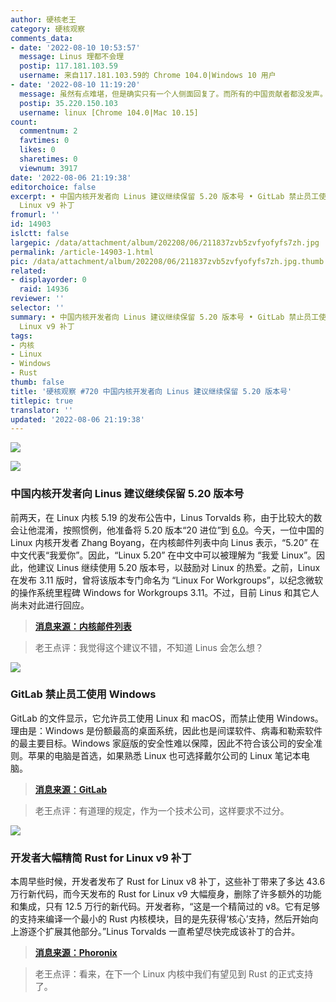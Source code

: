```yaml
---
author: 硬核老王
category: 硬核观察
comments_data:
- date: '2022-08-10 10:53:57'
  message: Linus 理都不会理
  postip: 117.181.103.59
  username: 来自117.181.103.59的 Chrome 104.0|Windows 10 用户
- date: '2022-08-10 11:19:20'
  message: 虽然有点难堪，但是确实只有一个人侧面回复了。而所有的中国贡献者都没发声。
  postip: 35.220.150.103
  username: linux [Chrome 104.0|Mac 10.15]
count:
  commentnum: 2
  favtimes: 0
  likes: 0
  sharetimes: 0
  viewnum: 3917
date: '2022-08-06 21:19:38'
editorchoice: false
excerpt: • 中国内核开发者向 Linus 建议继续保留 5.20 版本号 • GitLab 禁止员工使用 Windows • 开发者大幅精简 Rust for
  Linux v9 补丁
fromurl: ''
id: 14903
islctt: false
largepic: /data/attachment/album/202208/06/211837zvb5zvfyofyfs7zh.jpg
permalink: /article-14903-1.html
pic: /data/attachment/album/202208/06/211837zvb5zvfyofyfs7zh.jpg.thumb.jpg
related:
- displayorder: 0
  raid: 14936
reviewer: ''
selector: ''
summary: • 中国内核开发者向 Linus 建议继续保留 5.20 版本号 • GitLab 禁止员工使用 Windows • 开发者大幅精简 Rust for
  Linux v9 补丁
tags:
- 内核
- Linux
- Windows
- Rust
thumb: false
title: '硬核观察 #720 中国内核开发者向 Linus 建议继续保留 5.20 版本号'
titlepic: true
translator: ''
updated: '2022-08-06 21:19:38'
---
```


![](/data/attachment/album/202208/06/211837zvb5zvfyofyfs7zh.jpg)


![](/data/attachment/album/202208/06/211846g7x1p6jo7a7c0oc7.jpg)


### 中国内核开发者向 Linus 建议继续保留 5.20 版本号


前两天，在 Linux 内核 5.19 的发布公告中，Linus Torvalds 称，由于比较大的数会让他混淆，按照惯例，他准备将 5.20 版本“20 进位”到 [6.0](/article-14887-1.html)。今天，一位中国的 Linux 内核开发者 Zhang Boyang，在内核邮件列表中向 Linus 表示，“5.20” 在中文代表“我爱你”。因此，“Linux 5.20” 在中文中可以被理解为 “我爱 Linux”。因此，他建议 Linus 继续使用 5.20 版本号，以鼓励对 Linux 的热爱。之前，Linux 在发布 3.11 版时，曾将该版本专门命名为 “Linux For Workgroups”，以纪念微软的操作系统里程碑 Windows for Workgroups 3.11。不过，目前 Linus 和其它人尚未对此进行回应。



> 
> **[消息来源：内核邮件列表](https://lore.kernel.org/lkml/9bc1f1f4-3923-be9e-ee13-9c8252a56643@gmail.com/)**
> 
> 
> 



> 
> 老王点评：我觉得这个建议不错，不知道 Linus 会怎么想？
> 
> 
> 


![](/data/attachment/album/202208/06/211859hnhhja3jea37doqw.jpg)


### GitLab 禁止员工使用 Windows


GitLab 的文件显示，它允许员工使用 Linux 和 macOS，而禁止使用 Windows。理由是：Windows 是份额最高的桌面系统，因此也是间谍软件、病毒和勒索软件的最主要目标。Windows 家庭版的安全性难以保障，因此不符合该公司的安全准则。苹果的电脑是首选，如果熟悉 Linux 也可选择戴尔公司的 Linux 笔记本电脑。



> 
> **[消息来源：GitLab](https://about.gitlab.com/handbook/business-technology/team-member-enablement/onboarding-access-requests/#laptop-configurations)**
> 
> 
> 



> 
> 老王点评：有道理的规定，作为一个技术公司，这样要求不过分。
> 
> 
> 


![](/data/attachment/album/202208/06/211909tky78w4izzpysyjs.jpg)


### 开发者大幅精简 Rust for Linux v9 补丁


本周早些时候，开发者发布了 Rust for Linux v8 补丁，这些补丁带来了多达 43.6 万行新代码，而今天发布的 Rust for Linux v9 大幅瘦身，删除了许多额外的功能和集成，只有 12.5 万行的新代码。开发者称，“这是一个精简过的 v8。它有足够的支持来编译一个最小的 Rust 内核模块，目的是先获得‘核心’支持，然后开始向上游逐个扩展其他部分。”Linus Torvalds 一直希望尽快完成该补丁的合并。



> 
> **[消息来源：Phoronix](https://www.phoronix.com/news/Rust-For-Linux-v9-Patches)**
> 
> 
> 



> 
> 老王点评：看来，在下一个 Linux 内核中我们有望见到 Rust 的正式支持了。
> 
> 
>